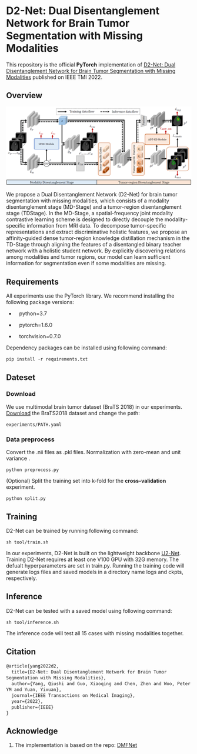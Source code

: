 # D2-Net: Dual Disentanglement Network for Brain Tumor Segmentation with Missing Modalities

This repository is the official **PyTorch** implementation of [D2-Net: Dual Disentanglement Network for Brain Tumor Segmentation with Missing Modalities](https://ieeexplore.ieee.org/document/9775681) published on IEEE TMI 2022.

## Overview
![image](https://github.com/CityU-AIM-Group/D2Net/blob/main/figs/D2Net.png)

We propose a Dual Disentanglement Network (D2-Net) for brain tumor segmentation with missing modalities, which consists of a modality disentanglement stage (MD-Stage) and a tumor-region disentanglement stage (TDStage). In the MD-Stage, a spatial-frequency joint modality contrastive learning scheme is designed to directly decouple the modality-specific information from MRI data. To decompose tumor-specific representations and extract discriminative holistic features, we propose an affinity-guided dense tumor-region knowledge distillation mechanism in the TD-Stage through aligning the features of a disentangled binary teacher network with a holistic student network. By explicitly discovering relations among modalities and tumor regions, our model can learn sufficient information for segmentation even if some modalities are missing.

## Requirements
All experiments use the PyTorch library. We recommend installing the following package versions:

* &nbsp;&nbsp; python=3.7 

* &nbsp;&nbsp; pytorch=1.6.0

* &nbsp;&nbsp; torchvision=0.7.0

Dependency packages can be installed using following command:
```
pip install -r requirements.txt
```

## Dateset
### Download
We use multimodal brain tumor dataset (BraTS 2018) in our experiments. [Download](https://www.med.upenn.edu/sbia/brats2018.html) the BraTS2018 dataset and change the path:

```
experiments/PATH.yaml
```

### Data preprocess
Convert the .nii files as .pkl files. Normalization with zero-mean and unit variance . 

```
python preprocess.py
```

(Optional) Split the training set into k-fold for the **cross-validation** experiment.

```
python split.py
```

## Training
D2-Net can be trained by running following command:

```
sh tool/train.sh
```
In our experiments, D2-Net is built on the lightweight backbone [U2-Net](https://arxiv.org/abs/1909.06012). Training D2-Net requires at least one V100 GPU with 32G memory. The defualt hyperparameters are set in train.py. Running the training code will generate logs files and saved models in a directory name logs and ckpts, respectively.

## Inference
D2-Net can be tested with a saved model using following command:
```
sh tool/inference.sh
```
The inference code will test all 15 cases with missing modalities together.

## Citation
```
@article{yang2022d2,
  title={D2-Net: Dual Disentanglement Network for Brain Tumor Segmentation with Missing Modalities},
  author={Yang, Qiushi and Guo, Xiaoqing and Chen, Zhen and Woo, Peter YM and Yuan, Yixuan},
  journal={IEEE Transactions on Medical Imaging},
  year={2022},
  publisher={IEEE}
}
```

## Acknowledge
1. The implementation is based on the repo: [DMFNet](https://github.com/China-LiuXiaopeng/BraTS-DMFNet)
